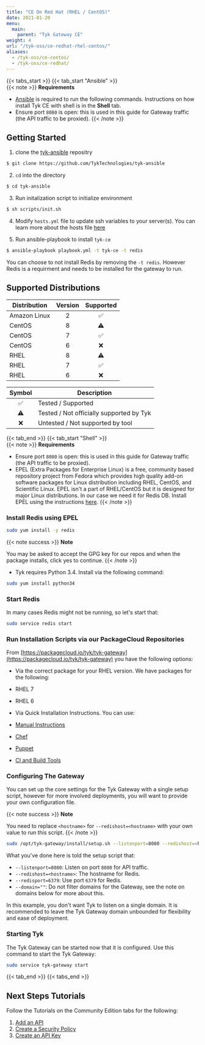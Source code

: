 ```yaml
---
title: "CE On Red Hat (RHEL / CentOS)"
date: 2021-01-20
menu:
  main:
    parent: "Tyk Gateway CE"
weight: 4
url: "/tyk-oss/ce-redhat-rhel-centos/"
aliases:
  - /tyk-oss/ce-centos/
  - /tyk-oss/ce-redhat/
---
```

{{< tabs_start >}}
{{< tab_start "Ansible" >}}
<br />
{{< note >}}
**Requirements**

*   [Ansible](https://docs.ansible.com/ansible/latest/installation_guide/intro_installation.html) is required to run the following commands. Instructions on how install Tyk CE with shell is in the <b>Shell</b> tab.
*   Ensure port `8080` is open: this is used in this guide for Gateway traffic (the API traffic to be proxied).
{{< /note >}}

## Getting Started
1. clone the [tyk-ansible](https://github.com/TykTechnologies/tyk-ansible) repositry

```bash
$ git clone https://github.com/TykTechnologies/tyk-ansible
```

2. `cd` into the directory
```.bash
$ cd tyk-ansible
```

3. Run initalization script to initialize environment

```bash
$ sh scripts/init.sh
```

4. Modify `hosts.yml` file to update ssh variables to your server(s). You can learn more about the hosts file [here](https://docs.ansible.com/ansible/latest/user_guide/intro_inventory.html)

5. Run ansible-playbook to install `tyk-ce`

```bash
$ ansible-playbook playbook.yml -t tyk-ce -t redis
```

You can choose to not install Redis by removing the `-t redis`. However Redis is a requirment and needs to be installed for the gateway to run.

## Supported Distributions
| Distribution | Version | Supported |
| --------- | :---------: | :---------: |
| Amazon Linux | 2 | ✅ |
| CentOS | 8 | ⚠️ |
| CentOS | 7 | ✅ |
| CentOS | 6 | ❌ |
| RHEL | 8 | ⚠️ |
| RHEL | 7 | ✅ |
| RHEL | 6 | ❌ |

| Symbol | Description |
| :---------: | --------- |
| ✅ | Tested / Supported |
| ⚠️ | Tested / Not officially supported by Tyk |
| ❌️ | Untested / Not supported by tool |

{{< tab_end >}}
{{< tab_start "Shell" >}}
<br />
{{< note >}}
**Requirements**

*   Ensure port `8080` is open: this is used in this guide for Gateway traffic (the API traffic to be proxied).
*   EPEL (Extra Packages for Enterprise Linux) is a free, community based repository project from Fedora which provides high quality add-on software packages for Linux distribution including RHEL, CentOS, and Scientific Linux. EPEL isn't a part of RHEL/CentOS but it is designed for major Linux distributions. In our case we need it for Redis DB. Install EPEL using the instructions [here](http://fedoraproject.org/wiki/EPEL#How_can_I_use_these_extra_packages.3F).
{{< /note >}}

### Install Redis using EPEL

```bash
sudo yum install -y redis
```

{{< note success >}}
**Note**  

You may be asked to accept the GPG key for our repos and when the package installs, click yes to continue.
{{< /note >}}


*   Tyk requires Python 3.4. Install via the following command:

```bash
sudo yum install python34
```

### Start Redis

In many cases Redis might not be running, so let's start that:
```bash
sudo service redis start
```

### Run Installation Scripts via our PackageCloud Repositories

From [https://packagecloud.io/tyk/tyk-gateway](https://packagecloud.io/tyk/tyk-gateway) you have the following options:

* Via the correct package for your RHEL version. We have packages for the following:
 * RHEL 7
 * RHEL 6
 
* Via Quick Installation Instructions. You can use:
 * [Manual Instructions](https://packagecloud.io/tyk/tyk-gateway/install#manual-rpm)
 * [Chef](https://packagecloud.io/tyk/tyk-gateway/install#chef)
 * [Puppet](https://packagecloud.io/tyk/tyk-gateway/install#puppet)
 * [CI and Build Tools](https://packagecloud.io/tyk/tyk-gateway/ci)

### Configuring The Gateway 

You can set up the core settings for the Tyk Gateway with a single setup script, however for more involved deployments, you will want to provide your own configuration file.

{{< note success >}}
**Note**  

You need to replace `<hostname>` for `--redishost=<hostname>` with your own value to run this script.
{{< /note >}}


```bash
sudo /opt/tyk-gateway/install/setup.sh --listenport=8080 --redishost=<hostname> --redisport=6379 --domain=""
```

What you've done here is told the setup script that:

*   `--listenport=8080`: Listen on port `8080` for API traffic.
*   `--redishost=<hostname>`: The hostname for Redis.
*   `--redisport=6379`: Use port `6379` for Redis.
*   `--domain=""`: Do not filter domains for the Gateway, see the note on domains below for more about this.

In this example, you don't want Tyk to listen on a single domain. It is recommended to leave the Tyk Gateway domain unbounded for flexibility and ease of deployment.

### Starting Tyk

The Tyk Gateway can be started now that it is configured. Use this command to start the Tyk Gateway:
```bash
sudo service tyk-gateway start
```
{{< tab_end >}}
{{< tabs_end >}}
## Next Steps Tutorials

Follow the Tutorials on the Community Edition tabs for the following:

1. [Add an API](/docs/getting-started/tutorials/create-api/)
2. [Create a Security Policy](/docs/getting-started/tutorials/create-security-policy/)
3. [Create an API Key](/docs/getting-started/tutorials/create-api-key/)